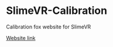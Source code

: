 # SlimeVR-Calibration
Calibration fox website for SlimeVR

[Website link](https://louka3000.github.io/SlimeVR-Calibration/)